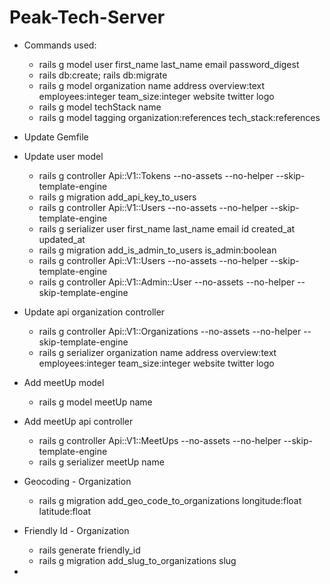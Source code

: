 # Peak-Tech-Server

* Commands used:
  - rails g model user first_name last_name email password_digest
  - rails db:create; rails db:migrate
  - rails g model organization name address overview:text employees:integer team_size:integer website twitter logo
  - rails g model techStack name  
  - rails g model tagging organization:references tech_stack:references

* Update Gemfile
* Update user model

  - rails g controller Api::V1::Tokens --no-assets --no-helper --skip-template-engine
  - rails g migration add_api_key_to_users
  - rails g controller Api::V1::Users --no-assets --no-helper --skip-template-engine
  - rails g serializer user first_name last_name email id created_at updated_at
  - rails g migration add_is_admin_to_users is_admin:boolean
  - rails g controller Api::V1::Users --no-assets --no-helper --skip-template-engine
  - rails g controller Api::V1::Admin::User --no-assets --no-helper --skip-template-engine

* Update api organization controller
  - rails g controller Api::V1::Organizations --no-assets --no-helper --skip-template-engine
  - rails g serializer organization name address overview:text employees:integer team_size:integer website twitter logo

* Add meetUp model
   - rails g model meetUp name
* Add meetUp api controller
   - rails g controller Api::V1::MeetUps --no-assets --no-helper --skip-template-engine
   - rails g serializer meetUp name

* Geocoding - Organization
  - rails g migration add_geo_code_to_organizations longitude:float latitude:float

* Friendly Id - Organization
  - rails generate friendly_id
  - rails g migration add_slug_to_organizations slug

















*
